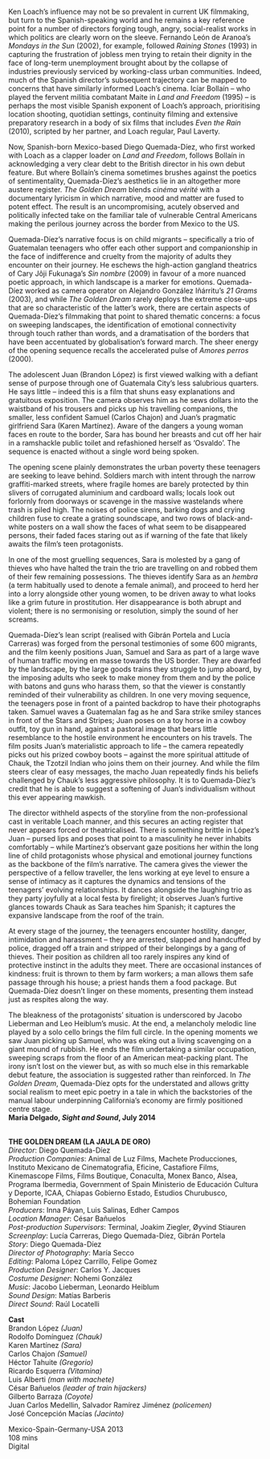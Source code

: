 
Ken Loach’s influence may not be so prevalent in current UK filmmaking, but turn to the Spanish-speaking world and he remains a key reference point for a number of directors forging tough, angry, social-realist works in which politics are clearly worn on the sleeve. Fernando León de Aranoa’s _Mondays in the Sun_ (2002), for example, followed _Raining Stones_ (1993) in capturing the frustration of jobless men trying to retain their dignity in the face of long-term unemployment brought about by the collapse of industries previously serviced by working-class urban communities. Indeed, much of the Spanish director’s subsequent trajectory can be mapped to concerns that have similarly informed Loach’s cinema. Icíar Bollaín – who played the fervent militia combatant Maite in _Land and Freedom_ (1995) – is perhaps the most visible Spanish exponent of Loach’s approach, prioritising location shooting, quotidian settings, continuity filming and extensive preparatory research in a body of six films that includes _Even the Rain_ (2010), scripted by her partner, and Loach regular, Paul Laverty.

Now, Spanish-born Mexico-based Diego Quemada-Díez, who first worked with Loach as a clapper loader on _Land and Freedom_, follows Bollaín in acknowledging a very clear debt to the British director in his own debut feature. But where Bollaín’s cinema sometimes brushes against the poetics of sentimentality, Quemada-Díez’s aesthetics lie in an altogether more austere register. _The Golden Dream_ blends _cinéma vérité_ with a documentary lyricism in which narrative, mood and matter are fused to potent effect. The result is an uncompromising, acutely observed and politically infected take on the familiar tale of vulnerable Central Americans making the perilous journey across the border from Mexico to the US.

Quemada-Díez’s narrative focus is on child migrants – specifically a trio of Guatemalan teenagers who offer each other support and companionship in the face of indifference and cruelty from the majority of adults they encounter on their journey. He eschews the high-action gangland theatrics of Cary Jôji Fukunaga’s _Sin nombre_ (2009) in favour of a more nuanced poetic approach, in which landscape is a marker for emotions. Quemada-Díez worked as camera operator on Alejandro González Iñárritu’s _21 Grams_ (2003), and while _The Golden Dream_ rarely deploys the extreme close-ups that are so characteristic of the latter’s work, there are certain aspects of Quemada-Díez’s filmmaking that point to shared thematic concerns: a focus on sweeping landscapes, the identification of emotional connectivity through touch rather than words, and a dramatisation of the borders that have been accentuated by globalisation’s forward march. The sheer energy of the opening sequence recalls the accelerated pulse of _Amores perros_ (2000).

The adolescent Juan (Brandon López) is first viewed walking with a defiant sense of purpose through one of Guatemala City’s less salubrious quarters. He says little – indeed this is a film that shuns easy explanations and gratuitous exposition. The camera observes him as he sews dollars into the waistband of his trousers and picks up his travelling companions, the smaller, less confident Samuel (Carlos Chajon) and Juan’s pragmatic girlfriend Sara (Karen Martínez). Aware of the dangers a young woman faces en route to the border, Sara has bound her breasts and cut off her hair in a ramshackle public toilet and refashioned herself as ‘Osvaldo’. The sequence is enacted without a single word being spoken.

The opening scene plainly demonstrates the urban poverty these teenagers are seeking to leave behind. Soldiers march with intent through the narrow graffiti-marked streets, where fragile homes are barely protected by thin slivers of corrugated aluminium and cardboard walls; locals look out forlornly from doorways or scavenge in the massive wastelands where trash is piled high. The noises of police sirens, barking dogs and crying children fuse to create a grating soundscape, and two rows of black-and-white posters on a wall show the faces of what seem to be disappeared persons, their faded faces staring out as if warning of the fate that likely awaits the film’s teen protagonists.

In one of the most gruelling sequences, Sara is molested by a gang of thieves who have halted the train the trio are travelling on and robbed them of their few remaining possessions. The thieves identify Sara as an _hembra_ (a term habitually used to denote a female animal), and proceed to herd her into a lorry alongside other young women, to be driven away to what looks like a grim future in prostitution. Her disappearance is both abrupt and violent; there is no sermonising or resolution, simply the sound of her screams.

Quemada-Díez’s lean script (realised with Gibrán Portela and Lucía Carreras) was forged from the personal testimonies of some 600 migrants, and the film keenly positions Juan, Samuel and Sara as part of a large wave of human traffic moving en masse towards the US border. They are dwarfed by the landscape, by the large goods trains they struggle to jump aboard, by the imposing adults who seek to make money from them and by the police with batons and guns who harass them, so that the viewer is constantly reminded of their vulnerability as children. In one very moving sequence, the teenagers pose in front of a painted backdrop to have their photographs taken. Samuel waves a Guatemalan fag as he and Sara strike smiley stances in front of the Stars and Stripes; Juan poses on a toy horse in a cowboy outfit, toy gun in hand, against a pastoral image that bears little resemblance to the hostile environment he encounters on his travels. The film posits Juan’s materialistic approach to life – the camera repeatedly picks out his prized cowboy boots – against the more spiritual attitude of Chauk, the Tzotzil Indian who joins them on their journey. And while the film steers clear of easy messages, the macho Juan repeatedly finds his beliefs challenged by Chauk’s less aggressive philosophy. It is to Quemada-Díez’s credit that he is able to suggest a softening of Juan’s individualism without this ever appearing mawkish.

The director withheld aspects of the storyline from the non-professional cast in veritable Loach manner, and this secures an acting register that never appears forced or theatricalised. There is something brittle in López’s Juan – pursed lips and poses that point to a masculinity he never inhabits comfortably – while Martínez’s observant gaze positions her within the long line of child protagonists whose physical and emotional journey functions as the backbone of the film’s narrative. The camera gives the viewer the perspective of a fellow traveller, the lens working at eye level to ensure a sense of intimacy as it captures the dynamics and tensions of the teenagers’ evolving relationships. It dances alongside the laughing trio as they party joyfully at a local festa by firelight; it observes Juan’s furtive glances towards Chauk as Sara teaches him Spanish; it captures the expansive landscape from the roof of the train.

At every stage of the journey, the teenagers encounter hostility, danger, intimidation and harassment – they are arrested, slapped and handcuffed by police, dragged off a train and stripped of their belongings by a gang of thieves. Their position as children all too rarely inspires any kind of protective instinct in the adults they meet. There are occasional instances of kindness: fruit is thrown to them by farm workers; a man allows them safe passage through his house; a priest hands them a food package. But Quemada-Díez doesn’t linger on these moments, presenting them instead just as respites along the way.

The bleakness of the protagonists’ situation is underscored by Jacobo Lieberman and Leo Heiblum’s music. At the end, a melancholy melodic line played by a solo cello brings the film full circle. In the opening moments we saw Juan picking up Samuel, who was eking out a living scavenging on a giant mound of rubbish. He ends the film undertaking a similar occupation, sweeping scraps from the floor of an American meat-packing plant. The irony isn’t lost on the viewer but, as with so much else in this remarkable debut feature, the association is suggested rather than reinforced. In _The Golden Dream_, Quemada-Díez opts for the understated and allows gritty social realism to meet epic poetry in a tale in which the backstories of the manual labour underpinning California’s economy are firmly positioned centre stage.  
**Maria Delgado, _Sight and Sound_, July 2014**
<br><br>

**THE GOLDEN DREAM (LA JAULA DE ORO)**  
_Director_: Diego Quemada-Díez  
_Production Companies_: Animal de Luz Films, Machete Producciones, Instituto Mexicano de Cinematografia, Eficine, Castafiore Films, Kinemascope Films, Films Boutique, Conaculta, Monex Banco, Alsea, Programa Ibermedia, Government of Spain Ministerio de Educación Cultura y Deporte, ICAA, Chiapas Gobierno Estado, Estudios Churubusco, Bohemian Foundation  
_Producers_: Inna Páyan, Luis Salinas,  Edher Campos  
_Location Manager_: César Bañuelos  
_Post-production Supervisors_: Terminal,  Joakim Ziegler, Øyvind Stiauren  
_Screenplay_: Lucía Carreras,  Diego Quemada-Díez, Gibrán Portela  
_Story_: Diego Quemada-Díez  
_Director of Photography_: María Secco  
_Editing_: Paloma López Carrillo, Felipe Gomez  
_Production Designer_: Carlos Y. Jacques  
_Costume Designer_: Nohemi González  
_Music_: Jacobo Lieberman, Leonardo Heiblum  
_Sound Design_: Matías Barberis  
_Direct Sound_: Raúl Locatelli

**Cast**  
Brandon López _(Juan)_  
Rodolfo Domínguez _(Chauk)_  
Karen Martínez _(Sara)_  
Carlos Chajon _(Samuel)_  
Héctor Tahuite _(Gregorio)_  
Ricardo Esquerra _(Vitamina)_  
Luis Alberti _(man with machete)_  
César Bañuelos _(leader of train hijackers)_  
Gilberto Barraza _(Coyote)_  
Juan Carlos Medellin, Salvador Ramírez Jiménez _(policemen)_  
José Concepción Macías _(Jacinto)_

Mexico-Spain-Germany-USA 2013  
108 mins  
Digital
<br><br>
<!--stackedit_data:
eyJoaXN0b3J5IjpbLTU4NTEzNjkzXX0=
-->